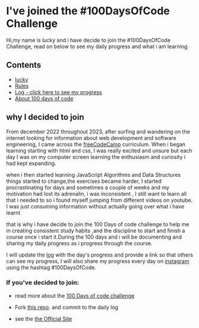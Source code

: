 # I've joined the #100DaysOfCode Challenge

Hi,my name is lucky and i have decide to join the #100DaysOfCode Challenge, read on below to see my daily progress and  what i am learning.


## Contents

- [lucky]()
- [Rules](rules.md)
- [Log - click here to see my progress](log.md)
- [About 100 days of code](100-days-of-code.md)
  
## why I decided to join

From december 2022 throughout 2023, after surfing and wandering on the internet looking for information about web development and software engineering, I came across the [freeCodeCamp](https://www.freecodecamp.org/learn) curriculum. When i began learning starting with html and css, I was really excited and unsure but  each day I was on my computer screen  learning the enthusiasm and curiosity i had kept expanding.

when i then started learning JavaScript Algorithms and Data Structures things started to change,the exercises became harder, I started procrastinating for days and sometimes a couple of weeks and my motivation had  lost its adrenalin, i was inconsistent , I still want to learn all that i needed to so i found myself jumping from different videos on youtube. I was just consuming information without actually going over what i have learnt

that is why i have decide to join the 100 Days of code challenge to help me in creating consistent study habits ,and the discipline to start and  finish  a course once i start it.During the 100 days and i will be documenting  and sharing my daily progress  as i progress through the course.

I will update the [log](Log.md) with the day's progress and provide a link so that others can see my progress, I will also share my progress every day on [instagram](https://www.instagram.com/_lu.ck.yy?igsh=MWt6dDF4Yzlkcnozcw==) using the hashtag #100DaysOfCode.

### If you've decided to join:

- read more about the [100 Days of code challenge](100-days-of-code.md)

- Fork [this repo](https://github.com/kallaway/100-days-of-code). and commit to the  daily log

- see the [the Official Site](http://100daysofcode.com/) 